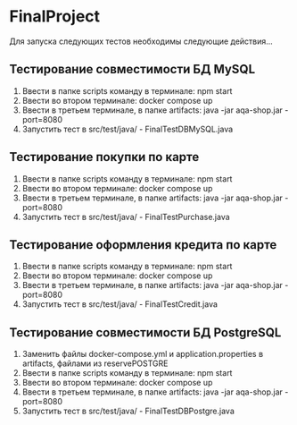 # FinalProject

Для запуска следующих тестов необходимы следующие действия...

## Тестирование совместимости БД MySQL

1. Ввести в папке scripts команду в терминале: npm start
2. Ввести во втором терминале: docker compose up
3. Ввести в третьем терминале, в папке artifacts: java -jar aqa-shop.jar -port=8080
4. Запустить тест в src/test/java/ - FinalTestDBMySQL.java

## Тестирование покупки по карте

1. Ввести в папке scripts команду в терминале: npm start
2. Ввести во втором терминале: docker compose up
3. Ввести в третьем терминале, в папке artifacts: java -jar aqa-shop.jar -port=8080
4. Запустить тест в src/test/java/ - FinalTestPurchase.java

## Тестирование оформления кредита по карте

1. Ввести в папке scripts команду в терминале: npm start
2. Ввести во втором терминале: docker compose up
3. Ввести в третьем терминале, в папке artifacts: java -jar aqa-shop.jar -port=8080
4. Запустить тест в src/test/java/ - FinalTestCredit.java

## Тестирование совместимости БД PostgreSQL

1. Заменить файлы docker-compose.yml и application.properties в artifacts, файлами из reservePOSTGRE
2. Ввести в папке scripts команду в терминале: npm start
3. Ввести во втором терминале: docker compose up
4. Ввести в третьем терминале, в папке artifacts: java -jar aqa-shop.jar -port=8080
5. Запустить тест в src/test/java/ - FinalTestDBPostgre.java
